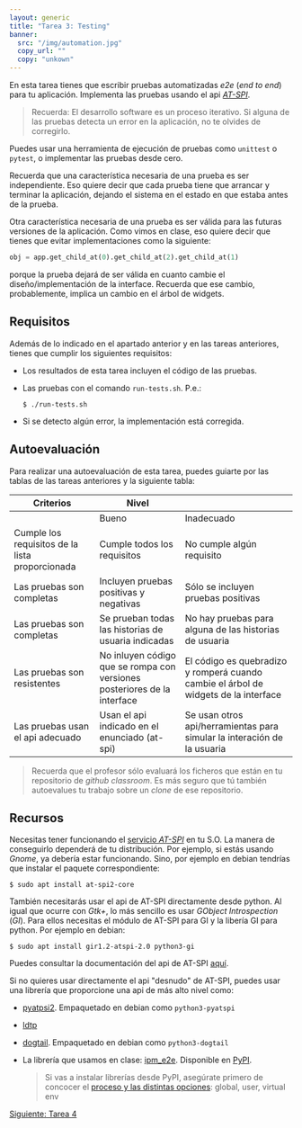 ```yaml
---
layout: generic
title: "Tarea 3: Testing"
banner:
  src: "/img/automation.jpg"
  copy_url: ""
  copy: "unkown"
---
```


En esta tarea tienes que escribir pruebas automatizadas _e2e_ (_end to
end_) para tu aplicación. Implementa las pruebas usando el api
[_AT-SPI_](https://en.wikipedia.org/wiki/Assistive_Technology_Service_Provider_Interface).

> Recuerda: El desarrollo software es un proceso iterativo. Si alguna
> de las pruebas detecta un error en la aplicación, no te olvides de
> corregirlo.

Puedes usar una herramienta de ejecución de pruebas como `unittest` o
`pytest`, o implementar las pruebas desde cero.

Recuerda que una característica necesaria de una prueba es ser
independiente. Eso quiere decir que cada prueba tiene que arrancar y
terminar la aplicación, dejando el sistema en el estado en que estaba
antes de la prueba.

Otra característica necesaria de una prueba es ser válida para las
futuras versiones de la aplicación. Como vimos en clase, eso quiere
decir que tienes que evitar implementaciones como la siguiente:

```python
obj = app.get_child_at(0).get_child_at(2).get_child_at(1)
```

porque la prueba dejará de ser válida en cuanto cambie el
diseño/implementación de la interface. Recuerda que ese cambio,
probablemente, implica un cambio en el árbol de widgets.


## Requisitos

Además de lo indicado en el apartado anterior y en las tareas
anteriores, tienes que cumplir los siguientes requisitos:

  - Los resultados de esta tarea incluyen el
    código de las pruebas.
	
  - Las pruebas con el comando `run-tests.sh`. P.e.:
  
    ```
	$ ./run-tests.sh
	```
	
  - Si se detecto algún error, la implementación está corregida.
  

## Autoevaluación

Para realizar una autoevaluación de esta tarea, puedes guiarte por las
tablas de las tareas anteriores y la siguiente tabla:


| Criterios | Nivel ||
|-----------| ----- |-|
|           |  Bueno | Inadecuado |
| Cumple los requisitos de la lista proporcionada | Cumple todos los requisitos | No cumple algún requisito |
| Las pruebas son completas | Incluyen pruebas positivas y negativas | Sólo se incluyen pruebas positivas |
| Las pruebas son completas | Se prueban todas las historias de usuaria indicadas | No hay pruebas para alguna de las historias de usuaria |
| Las pruebas son resistentes | No inluyen código que se rompa con versiones posteriores de la interface | El código es quebradizo y romperá cuando cambie el árbol de widgets de la interface |
| Las pruebas usan el api adecuado | Usan el api indicado en el enunciado (at-spi) | Se usan otros api/herramientas para simular la interación de la usuaria |


> Recuerda que el profesor sólo evaluará los ficheros que están en tu
> repositorio de _github classroom_. Es más seguro que tú también
> autoevalues tu trabajo sobre un _clone_ de ese repositorio.


## Recursos

Necesitas tener funcionando el [servicio
_AT-SPI_](https://www.freedesktop.org/wiki/Accessibility/AT-SPI2/) en
tu S.O. La manera de conseguirlo dependerá de tu distribución. Por
ejemplo, si estás usando _Gnome_, ya debería estar funcionando. Sino,
por ejemplo en debian tendrías que instalar el paquete correspondiente:

```
$ sudo apt install at-spi2-core
```

También necesitarás usar el api de AT-SPI directamente desde
python. Al igual que ocurre con _Gtk+_, lo más sencillo es usar
_GObject Introspection_ (_GI_). Para ellos necesitas el módulo de
AT-SPI para GI y la libería GI para python. Por ejemplo en debian:

```
$ sudo apt install gir1.2-atspi-2.0 python3-gi
```

Puedes consultar la documentación del api de AT-SPI
[aquí](https://lazka.github.io/pgi-docs/Atspi-2.0/index.html).

Si no quieres usar directamente el api "desnudo" de AT-SPI, puedes
usar una librería que proporcione una api de más alto nivel como:

  - [pyatpsi2](https://github.com/GNOME/pyatspi2). 
    Empaquetado en debian como `python3-pyatspi`
	
  - [ldtp](https://ldtp.freedesktop.org/wiki/)

  - [dogtail](https://gitlab.com/dogtail/dogtail). 
    Empaquetado en debian como `python3-dogtail`

  - La librería que usamos en clase: [ipm_e2e](https://github.com/cabrero/ipm_e2e). 
    Disponible en [PyPI](https://pypi.org/project/ipm-e2e/0.0.1/).
	
	> Si vas a instalar librerías desde PyPI, asegúrate primero de
	> concocer el [proceso y las distintas
	> opciones](https://packaging.python.org/tutorials/installing-packages/):
	> global, user, virtual env
  

<a href="/tarea_4" class="button big">Siguiente: Tarea 4</a>
